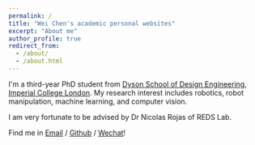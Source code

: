 ```yaml
---
permalink: /
title: "Wei Chen's academic personal websites"
excerpt: "About me"
author_profile: true
redirect_from: 
  - /about/
  - /about.html
---
```


I'm a third-year PhD student from [Dyson School of Design Engineering](https://www.imperial.ac.uk/design-engineering/), [Imperial College London](https://www.imperial.ac.uk). My research interest includes robotics, robot manipulation, machine learning, and computer vision.

I am very fortunate to be advised by Dr Nicolas Rojas of REDS Lab.



Find me in [Email](w.chen21@imperial.ac.uk) / [Github](https://github.com/Rudy112) / [Wechat](../images/wechat.jpg)!



